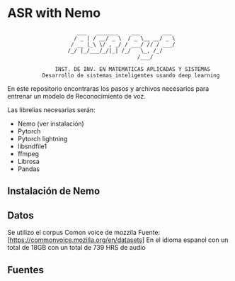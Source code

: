 # ASR with Nemo
                          ___   _______    ___       ___ 
                         / _ | / __/ _ \  / _ \__ __/ _ \
                        / __ |_\ \/ , _/ / ___/ // / ___/
                       /_/ |_/___/_/|_| /_/   \_, /_/    
                                             /___/                                                    

                   INST. DE INV. EN MATEMATICAS APLICADAS Y SISTEMAS
               Desarrollo de sistemas inteligentes usando deep learning



En este repositorio encontraras los pasos y archivos necesarios para entrenar un modelo de Reconocimiento de voz.

Las librelias necesarias serán:

- Nemo (ver instalación)
- Pytorch
- Pytorch lightning
- libsndfile1
- ffmpeg
- Librosa
- Pandas

## Instalación de Nemo

## Datos
Se utilizo el corpus Comon voice de mozzila  Fuente: [https://commonvoice.mozilla.org/en/datasets]
En el idioma espanol con un total de 18GB con un total de 739 HRS de audio

## Fuentes

